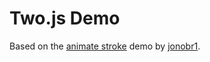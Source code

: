 # Two.js Demo

Based on the [animate stroke](http://jonobr1.github.io/two.js/examples/animate-stroke.html) demo by
[jonobr1](https://github.com/jonobr1).

